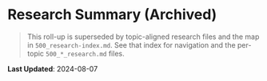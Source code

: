 <!-- CONTEXT_REFERENCE: 400_context-priority-guide.md -->

# Research Summary (Archived)

> This roll-up is superseded by topic-aligned research files and the map in `500_research-index.md`. See that index for navigation and the per-topic `500_*_research.md` files.

**Last Updated**: 2024-08-07
